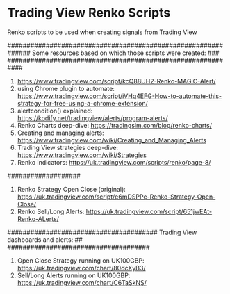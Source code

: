 # Trading View Renko Scripts

Renko scripts to be used when creating signals from Trading View

##############################################################
Some resources based on which those scripts were created: ###
############################################################

1) https://www.tradingview.com/script/kcQ88UH2-Renko-MAGIC-Alert/
2) using Chrome plugin to automate: https://www.tradingview.com/script/iVHq4EFG-How-to-automate-this-strategy-for-free-using-a-chrome-extension/
3) alertcondition() explained: https://kodify.net/tradingview/alerts/program-alerts/
4) Renko Charts deep-dive: https://tradingsim.com/blog/renko-charts/
5) Creating and managing alerts: https://www.tradingview.com/wiki/Creating_and_Managing_Alerts
6) Trading View strategies deep-dive: https://www.tradingview.com/wiki/Strategies
7) Renko indicators: https://uk.tradingview.com/scripts/renko/page-8/

###################

1) Renko Strategy Open Close (original): https://uk.tradingview.com/script/e6mDSPPe-Renko-Strategy-Open-Close/
2) Renko Sell/Long Alerts: https://uk.tradingview.com/script/651jwEAt-Renko-ALerts/

#######################################
Trading View dashboards and alerts: ##
#####################################

1) Open Close Strategy running on UK100GBP: https://uk.tradingview.com/chart/80dcXyB3/
2) Sell/Long Alerts running on UK100GBP: https://uk.tradingview.com/chart/C6TaSkNS/
